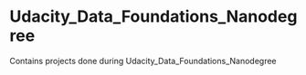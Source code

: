 # Udacity_Data_Foundations_Nanodegree
Contains projects done during Udacity_Data_Foundations_Nanodegree
